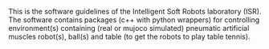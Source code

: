 This is the software guidelines of the Intelligent Soft Robots laboratory (ISR).
The software contains packages (c++ with python wrappers) for controlling environment(s) containing (real or mujoco simulated) pneumatic artificial muscles robot(s), ball(s) and table (to get the robots to play table tennis).
